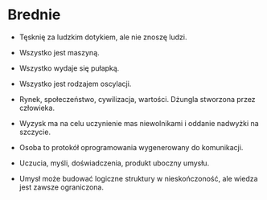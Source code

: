 # **Brednie**

- Tęsknię za ludzkim dotykiem, ale nie znoszę ludzi.

- Wszystko jest maszyną.

- Wszystko wydaje się pułapką.

- Wszystko jest rodzajem oscylacji.

- Rynek, społeczeństwo, cywilizacja, wartości. Dżungla stworzona przez człowieka.

- Wyzysk ma na celu uczynienie mas niewolnikami i oddanie nadwyżki na szczycie.

- Osoba to protokół oprogramowania wygenerowany do komunikacji.

- Uczucia, myśli, doświadczenia, produkt uboczny umysłu.

- Umysł może budować logiczne struktury w nieskończoność, ale wiedza jest zawsze ograniczona.
